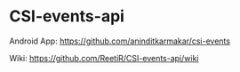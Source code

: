 # CSI-events-api

Android App: https://github.com/aninditkarmakar/csi-events

Wiki: https://github.com/ReetiR/CSI-events-api/wiki